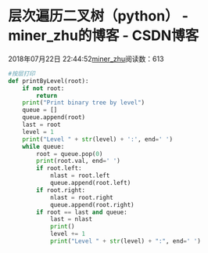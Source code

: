 # 层次遍历二叉树（python） - miner_zhu的博客 - CSDN博客





2018年07月22日 22:44:52[miner_zhu](https://me.csdn.net/miner_zhu)阅读数：613










```python
#按层打印
def printByLevel(root):
    if not root:
        return
    print("Print binary tree by level")
    queue = []
    queue.append(root)
    last = root
    level = 1
    print("Level " + str(level) + ':', end=' ')
    while queue:
        root = queue.pop(0)
        print(root.val, end=' ')
        if root.left:
            nlast = root.left
            queue.append(root.left)
        if root.right:
            nlast = root.right
            queue.append(root.right)
        if root == last and queue:
            last = nlast
            print()
            level += 1
            print("Level " + str(level) + ":", end=' ')
```






